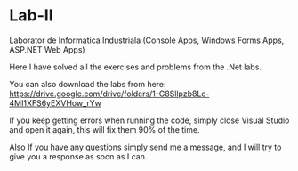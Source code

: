 # Lab-II
Laborator de Informatica Industriala
(Console Apps, Windows Forms Apps, ASP.NET Web Apps)

Here I have solved all the exercises and problems from the .Net labs.

You can also download the labs from here:
https://drive.google.com/drive/folders/1-G8Sllpzb8Lc-4MI1XFS6yEXVHow_rYw

If you keep getting errors when running the code, simply close Visual Studio and open it again, this will fix them 90% of the time.

Also If you have any questions simply send me a message, and I will try to give you a response as soon as I can.
